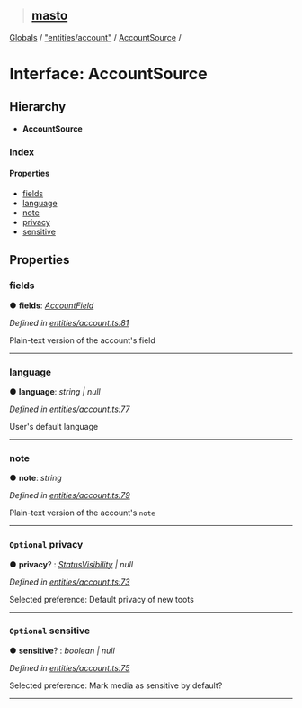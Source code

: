 > ## [masto](../README.md)

[Globals](../globals.md) / ["entities/account"](../modules/_entities_account_.md) / [AccountSource](_entities_account_.accountsource.md) /

# Interface: AccountSource

## Hierarchy

* **AccountSource**

### Index

#### Properties

* [fields](_entities_account_.accountsource.md#fields)
* [language](_entities_account_.accountsource.md#language)
* [note](_entities_account_.accountsource.md#note)
* [privacy](_entities_account_.accountsource.md#optional-privacy)
* [sensitive](_entities_account_.accountsource.md#optional-sensitive)

## Properties

###  fields

● **fields**: *[AccountField](_entities_account_.accountfield.md)*

*Defined in [entities/account.ts:81](https://github.com/neet/masto.js/blob/3506035/src/entities/account.ts#L81)*

Plain-text version of the account's field

___

###  language

● **language**: *string | null*

*Defined in [entities/account.ts:77](https://github.com/neet/masto.js/blob/3506035/src/entities/account.ts#L77)*

User's default language

___

###  note

● **note**: *string*

*Defined in [entities/account.ts:79](https://github.com/neet/masto.js/blob/3506035/src/entities/account.ts#L79)*

Plain-text version of the account's `note`

___

### `Optional` privacy

● **privacy**? : *[StatusVisibility](../modules/_entities_status_.md#statusvisibility) | null*

*Defined in [entities/account.ts:73](https://github.com/neet/masto.js/blob/3506035/src/entities/account.ts#L73)*

Selected preference: Default privacy of new toots

___

### `Optional` sensitive

● **sensitive**? : *boolean | null*

*Defined in [entities/account.ts:75](https://github.com/neet/masto.js/blob/3506035/src/entities/account.ts#L75)*

Selected preference: Mark media as sensitive by default?

___